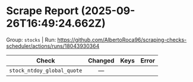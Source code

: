 # Scrape Report (2025-09-26T16:49:24.662Z)

Group: `stocks`  |  Run: https://github.com/AlbertoRoca96/scraping-checks-scheduler/actions/runs/18043930364

| Check | Changed | Keys | Error |
|---|:---:|:--|:--|
| `stock_ntdoy_global_quote` | — |  |  |
